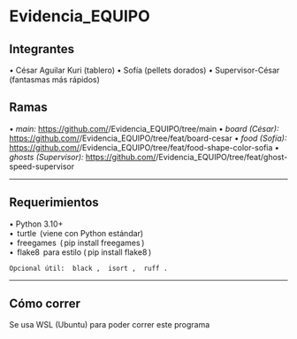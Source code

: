 # Evidencia_EQUIPO

## Integrantes
•⁠  ⁠César Aguilar Kuri (tablero)
•⁠  ⁠Sofía <Apellido> (pellets dorados)
•⁠  ⁠Supervisor-César (fantasmas más rápidos)

## Ramas
•⁠  ⁠*main:* https://github.com/<org>/Evidencia_EQUIPO/tree/main
•⁠  ⁠*board (César):* https://github.com/<org>/Evidencia_EQUIPO/tree/feat/board-cesar
•⁠  ⁠*food (Sofía):* https://github.com/<org>/Evidencia_EQUIPO/tree/feat/food-shape-color-sofia
•⁠  ⁠*ghosts (Supervisor):* https://github.com/<org>/Evidencia_EQUIPO/tree/feat/ghost-speed-supervisor

---

## Requerimientos
•⁠  ⁠Python 3.10+  
•⁠  ⁠⁠ turtle ⁠ (viene con Python estándar)  
•⁠  ⁠⁠ freegames ⁠ (⁠ pip install freegames ⁠)  
•⁠  ⁠⁠ flake8 ⁠ para estilo (⁠ pip install flake8 ⁠)

	⁠Opcional útil: ⁠ black ⁠, ⁠ isort ⁠, ⁠ ruff ⁠.

---

## Cómo correr
Se usa WSL (Ubuntu) para poder correr este programa

